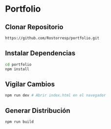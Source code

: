 # Portfolio

## Clonar Repositorio

```bash
https://github.com/Rostorresp/portfolio.git
```




## Instalar Dependencias

```bash
cd portfolio
npm install
```

## Vigilar Cambios
```bash
npm run dev # Abrir index.html en el navegador
```


## Generar Distribución 
```bash
npm run build
```